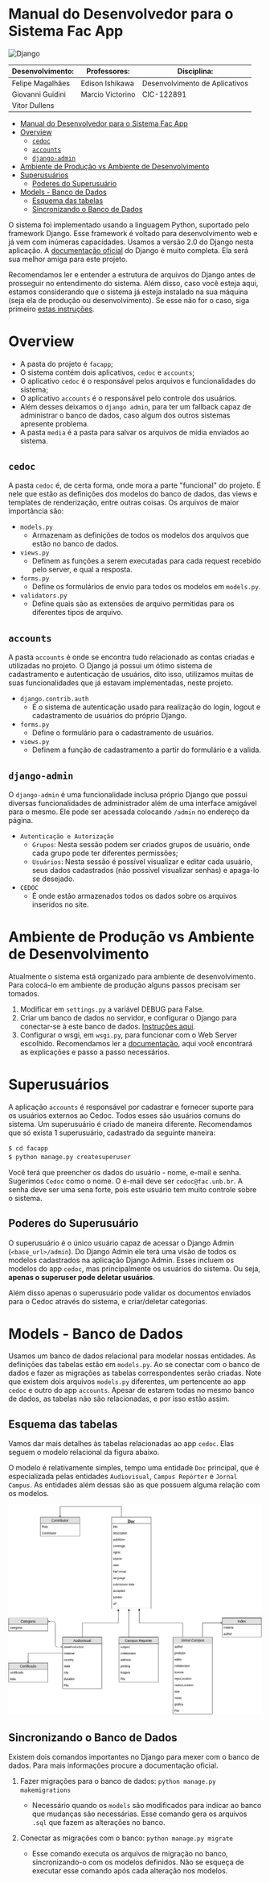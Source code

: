 # Manual do Desenvolvedor para o Sistema Fac App
![Django](https://img.shields.io/badge/Django-v2.x-green.svg)

| Desenvolvimento: | Professores:     | Disciplina:                    |
|------------------|------------------|--------------------------------|
| Felipe Magalhães | Edison Ishikawa  | Desenvolvimento de Aplicativos |
| Giovanni Guidini | Marcio Victorino | CIC-122891                     |
| Vitor Dullens    |                  |                                |

- [Manual do Desenvolvedor para o Sistema Fac App](#manual-do-desenvolvedor-para-o-sistema-fac-app)
- [Overview](#overview)
    - [`cedoc`](#cedoc)
    - [`accounts`](#accounts)
    - [`django-admin`](#django-admin)
- [Ambiente de Produção vs Ambiente de Desenvolvimento](#ambiente-de-produ%C3%A7%C3%A3o-vs-ambiente-de-desenvolvimento)
- [Superusuários](#superusu%C3%A1rios)
    - [Poderes do Superusuário](#poderes-do-superusu%C3%A1rio)
- [Models - Banco de Dados](#models---banco-de-dados)
    - [Esquema das tabelas](#esquema-das-tabelas)
    - [Sincronizando o Banco de Dados](#sincronizando-o-banco-de-dados)

O sistema foi implementado usando a linguagem Python, suportado pelo framework Django. Esse framework é voltado para desenvolvimento web e já vem com inúmeras capacidades. Usamos a versão 2.0 do Django nesta aplicação. A [documentação oficial](https://docs.djangoproject.com/pt-br/2.0/) do Django é muito completa. Ela será sua melhor amiga para este projeto.

Recomendamos ler e entender a estrutura de arquivos do Django antes de prosseguir no entendimento do sistema. Além disso, caso você esteja aqui, estamos considerando que o sistema já esteja instalado na sua máquina (seja ela de produção ou desenvolvimento). Se esse não for o caso, siga primeiro [estas instruções](instructions.md).

# Overview

- A pasta do projeto é `facapp`;
- O sistema contém dois aplicativos, `cedoc` e `accounts`;
- O aplicativo `cedoc` é o responsável pelos arquivos e funcionalidades do sistema;
- O aplicativo `accounts` é o responsável pelo controle dos usuários.
- Além desses deixamos o `django admin`, para ter um fallback capaz de administrar o banco de dados, caso algum dos outros sistemas apresente problema.
- A pasta `media` é a pasta para salvar os arquivos de mídia enviados ao sistema.

## `cedoc`

A pasta `cedoc` é, de certa forma, onde mora a parte "funcional" do projeto. É nele que estão as definições dos modelos do banco de dados, das views e templates de renderização, entre outras coisas. Os arquivos de maior importância são:

- `models.py`
    - Armazenam as definições de todos os modelos dos arquivos que estão no banco de dados.
- `views.py`
    - Definem as funções a serem executadas para cada request recebido pelo server, e qual a resposta.
- `forms.py`
    - Define os formulários de envio para todos os modelos em `models.py`.
- `validators.py`
    - Define quais são as extensões de arquivo permitidas para os diferentes tipos de arquivo.

## `accounts`

A pasta `accounts` é onde se encontra tudo relacionado as contas criadas e utilizadas no projeto. O Django já possui um ótimo sistema de cadastramento e autenticação de usuários, dito isso, utilizamos muitas de suas funcionalidades que já estavam implementadas, neste projeto.

- `django.contrib.auth`
    - É o sistema de autenticação usado para realização do login, logout e cadastramento de usuários do próprio Django.
- `forms.py`
    - Define o formulário para o cadastramento de usuários.
- `views.py`
    - Definem a função de cadastramento a partir do formulário e a valida.

## `django-admin`

O `django-admin` é uma funcionalidade inclusa próprio Django que possui diversas funcionalidades de administrador além de uma interface amigável para o mesmo. Ele pode ser acessada colocando `/admin` no endereço da página.

- `Autenticação e Autorização`
    - `Grupos`: Nesta sessão podem ser criados grupos de usuário, onde cada grupo pode ter diferentes permissões;
    - `Usuários`: Nesta sessão é possível visualizar e editar cada usuário, seus dados cadastrados (não possível visualizar senhas) e apaga-lo se desejado.
- `CEDOC`
    - É onde estão armazenados todos os dados sobre os arquivos inseridos no site. 

# Ambiente de Produção vs Ambiente de Desenvolvimento

Atualmente o sistema está organizado para ambiente de desenvolvimento. Para colocá-lo em ambiente de produção alguns passos precisam ser tomados.

1. Modificar em `settings.py` a variável DEBUG para False.
2. Criar um banco de dados no servidor, e configurar o Django para conectar-se à este banco de dados. [Instruções aqui](django-postgresql.md).
3. Configurar o wsgi, em `wsgi.py`, para funcionar com o Web Server escolhido. Recomendamos ler a [documentação](https://docs.djangoproject.com/en/2.0/howto/deployment/wsgi/), aqui você encontrará as explicações e passo a passo necessários.

# Superusuários

A aplicação `accounts` é responsável por cadastrar e fornecer suporte para os usuários externos ao Cedoc. Todos esses são usuários comuns do sistema. Um superusuário é criado de maneira diferente. Recomendamos que só exista 1 superusuário, cadastrado da seguinte maneira:

```bash
$ cd facapp
$ python manage.py createsuperuser
```

Você terá que preencher os dados do usuário - nome, e-mail e senha. Sugerimos `Cedoc` como o nome. O e-mail deve ser `cedoc@fac.unb.br`. A senha deve ser uma sena forte, pois este usuário tem muito controle sobre o sistema.

## Poderes do Superusuário

O superusuário é o único usuário capaz de acessar o Django Admin (`<base_url>/admin`). Do Django Admin ele terá uma visão de todos os modelos cadastrados na aplicação Django Admin. Esses incluem os modelos do app `cedoc`, mas principalmente os usuários do sistema. Ou seja, **apenas o superuser pode deletar usuários**.

Além disso apenas o superusuário pode validar os documentos enviados para o Cedoc através do sistema, e criar/deletar categorias.

# Models - Banco de Dados

Usamos um banco de dados relacional para modelar nossas entidades. As definições das tabelas estão em `models.py`. Ao se conectar com o banco de dados e fazer as migrações as tabelas correspondentes serão criadas. Note que existem dois arquivos `models.py` diferentes, um pertencente ao app `cedoc` e outro do app `accounts`. Apesar de estarem todas no mesmo banco de dados, as tabelas não são relacionadas, e por isso estão assim.

## Esquema das tabelas

Vamos dar mais detalhes às tabelas relacionadas ao app `cedoc`. Elas seguem o modelo relacional da figura abaixo.

O modelo é relativamente simples, tempo uma entidade `Doc` principal, que é especializada pelas entidades `Audiovisual`, `Campus Repórter` e `Jornal Campus`. As entidades além dessas são as que possuem alguma relação com os modelos. 

![Modelo Relacional](assets/models.png)

## Sincronizando o Banco de Dados

Existem dois comandos importantes no Django para mexer com o banco de dados. Para mais informações procure a documentação oficial.

1. Fazer migrações para o banco de dados: `python manage.py makemigrations`
    - Necessário quando os `models` são modificados para indicar ao banco que mudanças são necessárias. Esse comando gera os arquivos `.sql` que fazem as alterações no banco.

2. Conectar as migrações com o banco: `python manage.py migrate` 
    - Esse comando executa os arquivos de migração no banco, sincronizando-o com os modelos definidos. Não se esqueça de executar esse comando após cada alteração nos modelos.